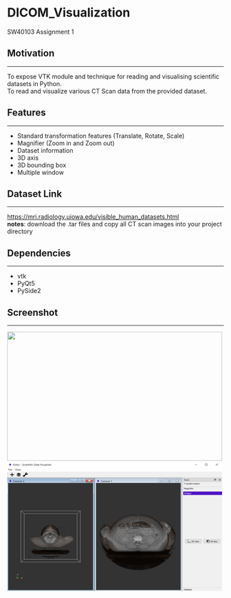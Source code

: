 # DICOM_Visualization
SW40103 Assignment 1

## Motivation
------------------
To expose VTK module and technique for reading and visualising scientific datasets in Python. <br />
To read and visualize various CT Scan data from the provided dataset.


## Features
------------------
- Standard transformation features (Translate, Rotate, Scale) 
- Magnifier (Zoom in and Zoom out) 
- Dataset information 
- 3D axis 
- 3D bounding box 
- Multiple window


## Dataset Link
------------------
https://mri.radiology.uiowa.edu/visible_human_datasets.html <br />
**notes**: download the .tar files and copy all CT scan images into your project directory


## Dependencies
------------------
- vtk
- PyQt5 
- PySide2


## Screenshot
------------------
<img src="https://github.com/CelineWong72/DICOM_Visualization/blob/f08f5519bb247c6adde74305b4d8f7aea16a5ba7/outputs/ass1_mainapp.PNG" width="500" height="300"> <img src="outputs/app_load.PNG" width="500" height="300">
